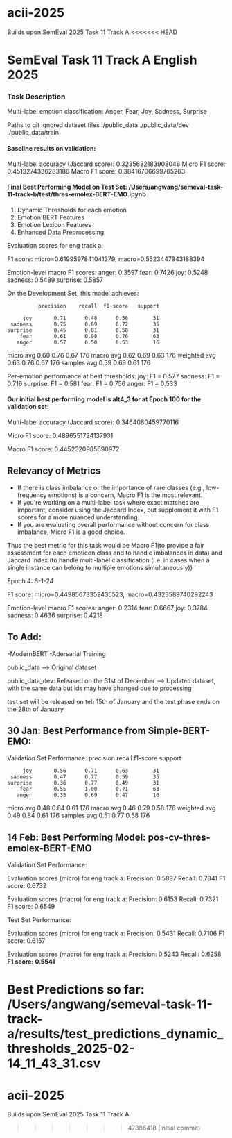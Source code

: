 # acii-2025
Builds upon SemEval 2025 Task 11 Track A
<<<<<<< HEAD
# SemEval Task 11 Track A English 2025 

### Task Description
Multi-label emotion classification: Anger, Fear, Joy, Sadness, Surprise

Paths to git ignored dataset files
./public_data
./public_data/dev
./public_data/train

#### Baseline results on validation:

Multi-label accuracy (Jaccard score): 0.3235632183908046
Micro F1 score: 0.4513274336283186
Macro F1 score: 0.38416706699765263

#### Final Best Performing Model on Test Set: /Users/angwang/semeval-task-11-track-b/test/thres-emolex-BERT-EMO.ipynb
1. Dynamic Thresholds for each emotion
2. Emotion BERT Features
3. Emotion Lexicon Features
4. Enhanced Data Preprocessing

Evaluation scores for eng track a:

F1 score: micro=0.6199597841041379, macro=0.5523447943188394

Emotion-level macro F1 scores:
anger: 0.3597
fear: 0.7426
joy: 0.5248
sadness: 0.5489
surprise: 0.5857

On the Development Set, this model achieves:

              precision    recall  f1-score   support

         joy       0.71      0.48      0.58        31
     sadness       0.75      0.69      0.72        35
    surprise       0.45      0.81      0.58        31
        fear       0.61      0.98      0.76        63
       anger       0.57      0.50      0.53        16

   micro avg       0.60      0.76      0.67       176
   macro avg       0.62      0.69      0.63       176
weighted avg       0.63      0.76      0.67       176
 samples avg       0.59      0.69      0.61       176

Per-emotion performance at best thresholds:
joy: F1 = 0.577
sadness: F1 = 0.716
surprise: F1 = 0.581
fear: F1 = 0.756
anger: F1 = 0.533

#### Our initial best performing model is alt4_3 for at Epoch 100 for the validation set:

Multi-label accuracy (Jaccard score): 0.3464080459770116

Micro F1 score: 0.4896551724137931

Macro F1 score: 0.4452320985690972

## Relevancy of Metrics

- If there is class imbalance or the importance of rare classes (e.g., low-frequency emotions) is a concern, Macro F1 is the most relevant.
- If you're working on a multi-label task where exact matches are important, consider using the Jaccard Index, but supplement it with F1 scores for a more nuanced understanding.
- If you are evaluating overall performance without concern for class imbalance, Micro F1 is a good choice.

Thus the best metric for this task would be Macro F1(to provide a fair assessment for each emoticon class and to handle imbalances in data) and Jaccard Index (to handle multi-label classification (i.e. in cases when a single instance can belong to multiple emotions simultaneously))

Epoch 4: 6-1-24

F1 score: micro=0.44985673352435523, macro=0.4323589740292243

Emotion-level macro F1 scores:
anger: 0.2314
fear: 0.6667
joy: 0.3784
sadness: 0.4636
surprise: 0.4218

## To Add:
-ModernBERT
-Adersarial Training 

public_data
--> Original dataset

public_data_dev: Released on the 31st of December
--> Updated dataset, with the same data but ids may have changed due to processing

test set will be released on teh 15th of January and the test phase ends on the 28th of January 

## 30 Jan: Best Performance from Simple-BERT-EMO:
Validation Set Performance:
              precision    recall  f1-score   support

         joy       0.56      0.71      0.63        31
     sadness       0.47      0.77      0.59        35
    surprise       0.36      0.77      0.49        31
        fear       0.55      1.00      0.71        63
       anger       0.35      0.69      0.47        16

   micro avg       0.48      0.84      0.61       176
   macro avg       0.46      0.79      0.58       176
weighted avg       0.49      0.84      0.61       176
 samples avg       0.51      0.77      0.58       176

## 14 Feb: Best Performing Model: pos-cv-thres-emolex-BERT-EMO
Validation Set Performance:

Evaluation scores (micro) for eng track a:
Precision: 0.5897
Recall: 0.7841
F1 score: 0.6732

Evaluation scores (macro) for eng track a:
Precision: 0.6153
Recall: 0.7321
F1 score: 0.6549

Test Set Performance:

Evaluation scores (micro) for eng track a:
Precision: 0.5431
Recall: 0.7106
F1 score: 0.6157

Evaluation scores (macro) for eng track a:
Precision: 0.5243
Recall: 0.6258
**F1 score: 0.5541**

Best Predictions so far: 
/Users/angwang/semeval-task-11-track-a/results/test_predictions_dynamic_thresholds_2025-02-14_11_43_31.csv
=======
# acii-2025
Builds upon SemEval 2025 Task 11 Track A
>>>>>>> 47386418 (Initial commit)
